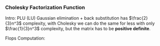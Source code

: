 ### Cholesky Factorization Function

Intro: PLU (LU) Gaussian elimination + back substitution has $\frac{2}{3}n^3$ complexity, with Cholesky we can do the same for less with only $\frac{1}{3}n^3$ complexity, but the matrix has to be **positive definite**.

Flops Computation: 
